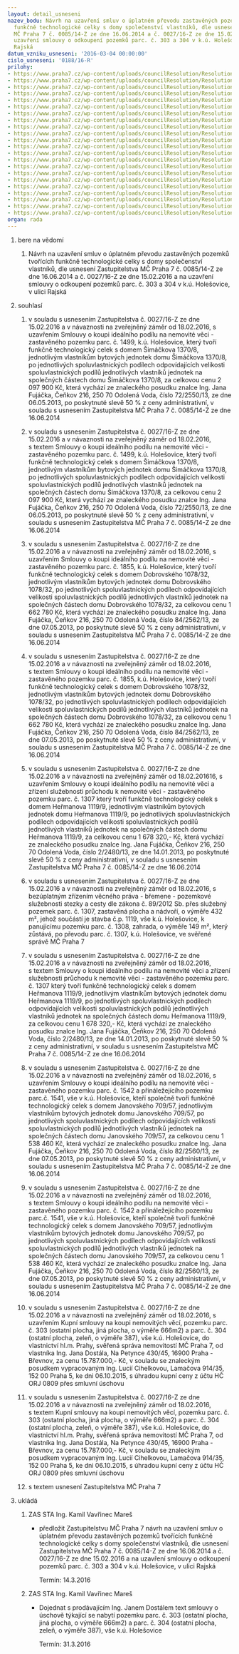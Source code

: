 ```yaml
---
layout: detail_usneseni
nazev_bodu: Návrh na uzavření smluv o úplatném převodu zastavěných pozemků tvořících
  funkčně technologické celky s domy společenství vlastníků, dle usnesení Zastupitelstva
  MČ Praha 7 č. 0085/14-Z ze dne 16.06.2014 a č. 0027/16-Z ze dne 15.02.2016 a na
  uzavření smlouvy o odkoupení pozemků parc. č. 303 a 304 v k.ú. Holešovice, v ulici
  Rajská
datum_vzniku_usneseni: '2016-03-04 00:00:00'
cislo_usneseni: '0188/16-R'
prilohy:
- https://www.praha7.cz/wp-content/uploads/councilResolution/Resolutions/28471/export/DZ_pozemkySVJ_Rajska35Verejna_final~27865.doc
- https://www.praha7.cz/wp-content/uploads/councilResolution/Resolutions/28471/export/usenseni_ZMCP_2016_02_15~27864.pdf
- https://www.praha7.cz/wp-content/uploads/councilResolution/Resolutions/28471/export/03_Zamer_Simackova_8~27863.doc
- https://www.praha7.cz/wp-content/uploads/councilResolution/Resolutions/28471/export/04_Sml_Simackova_8~27862.doc
- https://www.praha7.cz/wp-content/uploads/councilResolution/Resolutions/28471/export/05_Posudek_Simackova_8~27861.pdf
- https://www.praha7.cz/wp-content/uploads/councilResolution/Resolutions/28471/export/06_Info_Simackova_8~27860.pdf
- https://www.praha7.cz/wp-content/uploads/councilResolution/Resolutions/28471/export/07_Zamer_Dobrovskeho_32~27859.doc
- https://www.praha7.cz/wp-content/uploads/councilResolution/Resolutions/28471/export/08_Sml_Dobrovskeho_32~27858.doc
- https://www.praha7.cz/wp-content/uploads/councilResolution/Resolutions/28471/export/09_Posudek_Dobrovskeho_32~27857.pdf
- https://www.praha7.cz/wp-content/uploads/councilResolution/Resolutions/28471/export/10_Info_Dobrovskeho_32~27856.pdf
- https://www.praha7.cz/wp-content/uploads/councilResolution/Resolutions/28471/export/11_Zamer_Hermanova_9~27855.doc
- https://www.praha7.cz/wp-content/uploads/councilResolution/Resolutions/28471/export/12_Sml_Hermanova_9~27854.doc
- https://www.praha7.cz/wp-content/uploads/councilResolution/Resolutions/28471/export/13_Posudek_Hermanova_9~27853.pdf
- https://www.praha7.cz/wp-content/uploads/councilResolution/Resolutions/28471/export/14_Info_Hermanova_9~27852.pdf
- https://www.praha7.cz/wp-content/uploads/councilResolution/Resolutions/28471/export/15_Zamer_Janovskeho_57~27851.doc
- https://www.praha7.cz/wp-content/uploads/councilResolution/Resolutions/28471/export/16_Sml_Janovskeho_57~27850.doc
- https://www.praha7.cz/wp-content/uploads/councilResolution/Resolutions/28471/export/17_Posudek_Janovskeho_57~27849.pdf
- https://www.praha7.cz/wp-content/uploads/councilResolution/Resolutions/28471/export/18_Info_Janovskeho_57~27848.pdf
- https://www.praha7.cz/wp-content/uploads/councilResolution/Resolutions/28471/export/19_Zamer_Rajska~27847.doc
- https://www.praha7.cz/wp-content/uploads/councilResolution/Resolutions/28471/export/20_Sml_Rajska1~27846.doc
- https://www.praha7.cz/wp-content/uploads/councilResolution/Resolutions/28471/export/23_info_Rajska~27845.pdf
- https://www.praha7.cz/wp-content/uploads/councilResolution/Resolutions/28471/export/export~299988.pdf
organ: rada
---
```

<ol class="urzList_view" id="urzList">
<li class="urzClass1" id=""><span name="1">bere na vědomí</span> 
<ol class="urzOlClass">
<li class="urzClass2" style="TEXT-ALIGN: left" id=""><span><p>Návrh na uzavření smluv o úplatném převodu zastavěných pozemků tvořících funkčně technologické celky s domy společenství vlastníků, dle usnesení Zastupitelstva MČ Praha 7 č. 0085/14-Z ze dne 16.06.2014 a č. 0027/16-Z ze dne 15.02.2016 a na uzavření smlouvy o odkoupení pozemků parc. č. 303 a 304 v k.ú. Holešovice, v ulici Rajská</p></span></li></ol></li>
<li class="urzClass1" id=""><span name="26">souhlasí</span> 
<ol class="urzOlClass" id="">
<li class="urzClass2" style="TEXT-ALIGN: left" id=""><span><p>v souladu s usnesením Zastupitelstva č. 0027/16-Z ze dne 15.02.2016 a v návaznosti na zveřejněný záměr od 18.02.2016,&nbsp;s uzavřením Smlouvy o koupi ideálního podílu na nemovité věci - zastavěného pozemku parc. č. 1499, k.ú. Holešovice, který tvoří funkčně technologický celek s domem Šimáčkova 1370/8, jednotlivým vlastníkům bytových jednotek domu Šimáčkova 1370/8, po jednotlivých spoluvlastnických podílech odpovídajících velikosti spoluvlastnických podílů jednotlivých vlastníků jednotek na společných částech domu Šimáčkova 1370/8, za celkovou cenu 2 097 900 Kč, která vychází ze znaleckého posudku znalce Ing. Jana Fujáčka, Čeňkov 216, 250 70 Odolená Voda, číslo 72/2550/13, ze dne 06.05.2013, po poskytnuté slevě 50 % z ceny administrativní, v souladu s usnesením Zastupitelstva MČ Praha 7 č. 0085/14-Z ze dne<br>16.06.2014<br></p></span></li>
<li class="urzClass2" style="TEXT-ALIGN: left" id=""><span><p>v souladu s usnesením Zastupitelstva č. 0027/16-Z ze dne 15.02.2016 a v návaznosti na zveřejněný záměr od 18.02.2016, s&nbsp;textem Smlouvy o koupi ideálního podílu na nemovité věci - zastavěného pozemku parc. č. 1499, k.ú. Holešovice, který tvoří funkčně technologický celek s domem Šimáčkova 1370/8, jednotlivým vlastníkům bytových jednotek domu Šimáčkova 1370/8, po jednotlivých spoluvlastnických podílech odpovídajících velikosti spoluvlastnických podílů jednotlivých vlastníků jednotek na společných částech domu Šimáčkova 1370/8, za celkovou cenu 2 097 900 Kč, která vychází ze znaleckého posudku znalce Ing. Jana Fujáčka, Čeňkov 216, 250 70 Odolená Voda, číslo 72/2550/13, ze dne 06.05.2013, po poskytnuté slevě 50 % z ceny administrativní, v souladu s usnesením Zastupitelstva MČ Praha 7 č. 0085/14-Z ze dne<br>16.06.2014</p></span></li>
<li class="urzClass2" style="TEXT-ALIGN: left" id=""><span><p>v souladu s usnesením Zastupitelstva č. 0027/16-Z ze dne 15.02.2016 a v návaznosti na zveřejněný záměr od 18.02.2016, s uzavřením Smlouvy o koupi ideálního podílu na nemovité věci - zastavěného pozemku parc. č. 1855, k.ú. Holešovice, který tvoří funkčně technologický celek s domem Dobrovského 1078/32, jednotlivým vlastníkům bytových jednotek domu Dobrovského 1078/32, po jednotlivých spoluvlastnických podílech odpovídajících velikosti spoluvlastnických podílů jednotlivých vlastníků jednotek na společných částech domu Dobrovského 1078/32, za celkovou cenu 1 662 780 Kč, která vychází ze znaleckého posudku znalce Ing. Jana Fujáčka, Čeňkov 216, 250 70 Odolená Voda, číslo 84/2562/13, ze dne 07.05.2013, po poskytnuté slevě 50 % z ceny administrativní, v souladu s usnesením Zastupitelstva MČ Praha 7 č. 0085/14-Z ze dne<br>16.06.2014</p></span></li>
<li class="urzClass2" style="TEXT-ALIGN: left" id=""><span><p>v souladu s usnesením Zastupitelstva č. 0027/16-Z ze dne 15.02.2016 a v návaznosti na zveřejněný záměr od 18.02.2016, s&nbsp;textem Smlouvy o koupi ideálního podílu na nemovité věci - zastavěného pozemku parc. č. 1855, k.ú. Holešovice, který tvoří funkčně technologický celek s domem Dobrovského 1078/32, jednotlivým vlastníkům bytových jednotek domu Dobrovského 1078/32, po jednotlivých spoluvlastnických podílech odpovídajících velikosti spoluvlastnických podílů jednotlivých vlastníků jednotek na společných částech domu Dobrovského 1078/32, za celkovou cenu 1 662 780 Kč, která vychází ze znaleckého posudku znalce Ing. Jana Fujáčka, Čeňkov 216, 250 70 Odolená Voda, číslo 84/2562/13, ze dne 07.05.2013, po poskytnuté slevě 50 % z ceny administrativní, v souladu s usnesením Zastupitelstva MČ Praha 7 č. 0085/14-Z ze dne<br>16.06.2014</p></span></li>
<li class="urzClass2" style="TEXT-ALIGN: left" id=""><span><p>v souladu s usnesením Zastupitelstva č. 0027/16-Z ze dne 15.02.2016 a v návaznosti na zveřejněný záměr od 18.02.201616, s uzavřením Smlouvy o koupi ideálního podílu na nemovité věci a zřízení služebnosti průchodu k nemovité věci - zastavěného pozemku parc. č. 1307 který tvoří funkčně technologický celek s domem Heřmanova 1119/9, jednotlivým vlastníkům bytových jednotek domu Heřmanova 1119/9, po jednotlivých spoluvlastnických podílech odpovídajících velikosti spoluvlastnických podílů jednotlivých vlastníků jednotek na společných částech domu Heřmanova 1119/9, za celkovou cenu 1 678 320,- Kč, která vychází ze znaleckého posudku znalce Ing. Jana Fujáčka, Čeňkov 216, 250 70 Odolená Voda, číslo 2/2480/13, ze dne 14.01.2013, po poskytnuté slevě 50 % z ceny administrativní, v souladu s usnesením Zastupitelstva MČ Praha 7 č. 0085/14-Z ze dne 16.06.2014</p></span></li>
<li class="urzClass2" style="TEXT-ALIGN: left" id=""><span><p>v souladu s usnesením Zastupitelstva č. 0027/16-Z ze dne 15.02.2016 a v návaznosti na zveřejněný záměr od 18.02.2016, s bezúplatným zřízením věcného práva - břemene - pozemkové služebnosti stezky a cesty dle zákona č. 89/2012 Sb. přes služebný pozemek parc. č. 1307, zastavěná plocha a nádvoří, o výměře 432 m², jehož součástí je stavba č.p. 1119, vše k.ú. Holešovice, k panujícímu pozemku parc. č. 1308, zahrada, o výměře 149 m², který zůstává, po převodu parc. č. 1307, k.ú. Holešovice, ve svěřené správě MČ Praha 7</p></span></li>
<li class="urzClass2" style="TEXT-ALIGN: left" id=""><span><p>v souladu s usnesením Zastupitelstva č. 0027/16-Z ze dne 15.02.2016 a v návaznosti na zveřejněný záměr od 18.02.2016, s&nbsp;textem Smlouvy o koupi ideálního podílu na nemovité věci a zřízení služebnosti průchodu k nemovité věci - zastavěného pozemku parc. č. 1307 který tvoří funkčně technologický celek s domem Heřmanova 1119/9, jednotlivým vlastníkům bytových jednotek domu Heřmanova 1119/9, po jednotlivých spoluvlastnických podílech odpovídajících velikosti spoluvlastnických podílů jednotlivých vlastníků jednotek na společných částech domu Heřmanova 1119/9, za celkovou cenu 1 678 320,- Kč, která vychází ze znaleckého posudku znalce Ing. Jana Fujáčka, Čeňkov 216, 250 70 Odolená Voda, číslo 2/2480/13, ze dne 14.01.2013, po poskytnuté slevě 50 % z ceny administrativní, v souladu s usnesením Zastupitelstva MČ Praha 7 č. 0085/14-Z ze dne 16.06.2014</p></span></li>
<li class="urzClass2" style="TEXT-ALIGN: left" id=""><span><p>v souladu s usnesením Zastupitelstva č. 0027/16-Z ze dne 15.02.2016 a v návaznosti na zveřejněný záměr od 18.02.2016, s uzavřením Smlouvy o koupi ideálního podílu na nemovité věci - zastavěného pozemku parc. č. 1542 a přináležejícího pozemku parc.č. 1541, vše v k.ú. Holešovice, kteří společně tvoří funkčně technologický celek s domem Janovského 709/57, jednotlivým vlastníkům bytových jednotek domu Janovského 709/57, po jednotlivých spoluvlastnických podílech odpovídajících velikosti spoluvlastnických podílů jednotlivých vlastníků jednotek na společných částech domu Janovského 709/57, za celkovou cenu 1 538 460 Kč, která vychází ze znaleckého posudku znalce Ing. Jana Fujáčka, Čeňkov 216, 250 70 Odolená Voda, číslo 82/2560/13, ze dne 07.05.2013, po poskytnuté slevě 50 % z ceny administrativní, v souladu s usnesením Zastupitelstva MČ Praha 7 č. 0085/14-Z ze dne 16.06.2014</p></span></li>
<li class="urzClass2" style="TEXT-ALIGN: left" id=""><span><p>v souladu s usnesením Zastupitelstva č. 0027/16-Z ze dne 15.02.2016 a v návaznosti na zveřejněný záměr od 18.02.2016, s&nbsp;textem Smlouvy o koupi ideálního podílu na nemovité věci - zastavěného pozemku parc. č. 1542 a přináležejícího pozemku parc.č. 1541, vše v k.ú. Holešovice, kteří společně tvoří funkčně technologický celek s domem Janovského 709/57, jednotlivým vlastníkům bytových jednotek domu Janovského 709/57, po jednotlivých spoluvlastnických podílech odpovídajících velikosti spoluvlastnických podílů jednotlivých vlastníků jednotek na společných částech domu Janovského 709/57, za celkovou cenu 1 538 460 Kč, která vychází ze znaleckého posudku znalce Ing. Jana Fujáčka, Čeňkov 216, 250 70 Odolená Voda, číslo 82/2560/13, ze dne 07.05.2013, po poskytnuté slevě 50 % z ceny administrativní, v souladu s usnesením Zastupitelstva MČ Praha 7 č. 0085/14-Z ze dne 16.06.2014</p></span></li>
<li class="urzClass2" style="TEXT-ALIGN: left" id=""><span><p>v souladu s usnesením Zastupitelstva č. 0027/16-Z ze dne 15.02.2016 a v návaznosti na zveřejněný záměr od 18.02.2016, s uzavřením Kupní smlouvy na koupi nemovitých věcí, pozemku parc. č. 303 (ostatní plocha, jiná plocha, o výměře 666m2) a parc. č. 304 (ostatní plocha, zeleň, o výměře 387), vše k.ú. Holešovice, do vlastnictví hl.m. Prahy, svěřená správa nemovitostí MČ Praha 7, od vlastníka Ing. Jana Dostála, Na Petynce 430/45, 16900 Praha - Břevnov, za cenu 15.787.000,- Kč, v souladu se znaleckým posudkem vypracovaným Ing. Lucií Cihelkovou, Lamačova 914/35, 152 00 Praha 5, ke dni 06.10.2015, s úhradou kupní ceny z účtu HČ ORJ 0809 přes smluvní úschovu <br></p></span></li>
<li class="urzClass2" style="TEXT-ALIGN: left" id=""><span><p>v souladu s usnesením Zastupitelstva č. 0027/16-Z ze dne 15.02.2016 a v návaznosti na zveřejněný záměr od 18.02.2016, s&nbsp;textem Kupní smlouvy na koupi nemovitých věcí, pozemku parc. č. 303 (ostatní plocha, jiná plocha, o výměře 666m2) a parc. č. 304 (ostatní plocha, zeleň, o výměře 387), vše k.ú. Holešovice, do vlastnictví hl.m. Prahy, svěřená správa nemovitostí MČ Praha 7, od vlastníka Ing. Jana Dostála, Na Petynce 430/45, 16900 Praha - Břevnov, za cenu 15.787.000,- Kč, v souladu se znaleckým posudkem vypracovaným Ing. Lucií Cihelkovou, Lamačova 914/35, 152 00 Praha 5, ke dni 06.10.2015, s úhradou kupní ceny z účtu&nbsp;HČ ORJ 0809 přes smluvní úschovu&nbsp;</p></span></li>

<li class="urzClass2" style="TEXT-ALIGN: left" id=""><span><p>s textem usnesení Zastupitelstva MČ Praha 7</p></span></li></ol></li><li class="urzClass1" id="urzUkoly"><span name="1">ukládá</span><ol class="urzOlClass"><li class="urzClass2"><span><p>ZAS STA Ing. Kamil Vavřinec Mareš</p></span><ul class="urzUlClass"><li class="urzClass3"><span><p>předložit Zastupitelstvu MČ Praha 7 návrh na uzavření smluv o úplatném převodu zastavěných pozemků tvořících funkčně technologické celky s domy společenství vlastníků, dle usnesení Zastupitelstva MČ Praha 7 č. 0085/14-Z ze dne 16.06.2014 a č. 0027/16-Z ze dne 15.02.2016 a na uzavření smlouvy o odkoupení pozemků parc. č. 303 a 304 v k.ú. Holešovice, v ulici Rajská</p></span><span class="urzUkolTermin">  Termín:&nbsp;14.3.2016</span></li></ul></li><li class="urzClass2"><span><p>ZAS STA Ing. Kamil Vavřinec Mareš</p></span><ul class="urzUlClass"><li class="urzClass3"><span><p>Dojednat s prodávajícím Ing. Janem Dostálem text smlouvy o úschově týkající se nabytí pozemku parc. č. 303 (ostatní plocha, jiná plocha, o výměře 666m2) a parc. č. 304 (ostatní plocha, zeleň, o výměře 387), vše k.ú. Holešovice</p></span><span class="urzUkolTermin">  Termín:&nbsp;31.3.2016</span></li></ul></li></ol></li>
</ol>